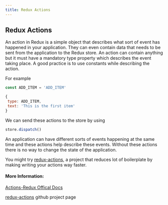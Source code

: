 ```yaml
---
title: Redux Actions
---
```

## Redux Actions

An action in Redux is a simple object that describes what sort of event has happened in your application. They can even contain
data that needs to be sent from the application to the Redux store. An action can contain anything but it must have a mandatory type property which describes the event taking place. A good practice is to use constants while describing the action.

For example

```javascript
const ADD_ITEM = 'ADD_ITEM'
```

```javascript
{
 type: ADD_ITEM,
 text: 'This is the first item'
}
```
We can send these actions to the store by using 
```javascript 
store.dispatch()
```
An application can have different sorts of events happening at the same time and these actions help describe these events. Without these actions there is no way to change the state of the application. 

You might try [redux-actions](https://github.com/redux-utilities/redux-actions), a project that reduces lot of boilerplate by making writing your actions way faster.

#### More Information:
<!-- Please add any articles you think might be helpful to read before writing the article -->
[Actions-Redux Offical Docs](https://redux.js.org/basics/actions)

[redux-actions](https://github.com/redux-utilities/redux-actions) github project page


